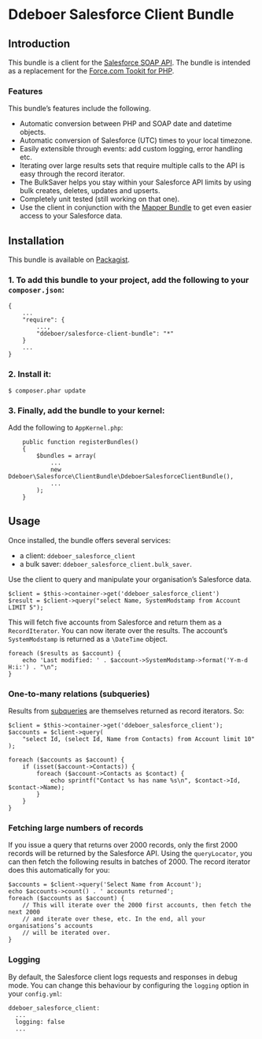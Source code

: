 Ddeboer Salesforce Client Bundle
================================

Introduction
------------

This bundle is a client for the [Salesforce SOAP API](http://www.salesforce.com/us/developer/docs/api/index.htm).
The bundle is intended as a replacement for the [Force.com Tookit for PHP](http://wiki.developerforce.com/page/Force.com_Toolkit_for_PHP).

### Features

This bundle’s features include the following.

* Automatic conversion between PHP and SOAP date and datetime objects.
* Automatic conversion of Salesforce (UTC) times to your local timezone.
* Easily extensible through events: add custom logging, error handling etc.
* Iterating over large results sets that require multiple calls to the API
  is easy through the record iterator.
* The BulkSaver helps you stay within your Salesforce API limits by using bulk
  creates, deletes, updates and upserts.
* Completely unit tested (still working on that one).
* Use the client in conjunction with the
  [Mapper Bundle](https://github.com/ddeboer/DdeboerSalesforceMapperBundle)
  to get even easier access to your Salesforce data.

Installation
------------

This bundle is available on [Packagist](http://packagist.org/packages/ddeboer/salesforce-client-bundle).

### 1. To add this bundle to your project, add the following to your `composer.json`:

```
{
    ...
    "require": {
        ...,
        "ddeboer/salesforce-client-bundle": "*"
    }
    ...
}
```

### 2. Install it:

```
$ composer.phar update
```

### 3. Finally, add the bundle to your kernel:

Add the following to `AppKernel.php`:
```
    public function registerBundles()
    {
        $bundles = array(
            ...
            new Ddeboer\Salesforce\ClientBundle\DdeboerSalesforceClientBundle(),
            ...
        );
    }
```

Usage
-----

Once installed, the bundle offers several services:

* a client: `ddeboer_salesforce_client`
* a bulk saver: `ddeboer_salesforce_client.bulk_saver`.

Use the client to query and manipulate your organisation’s Salesforce data.

```
$client = $this->container->get('ddeboer_salesforce_client')
$result = $client->query("select Name, SystemModstamp from Account LIMIT 5");
```

This will fetch five accounts from Salesforce and return them as a
`RecordIterator`. You can now iterate over the results. The account’s
`SystemModstamp` is returned as a `\DateTime` object.

```
foreach ($results as $account) {
    echo 'Last modified: ' . $account->SystemModstamp->format('Y-m-d H:i:') . "\n";
}
```

### One-to-many relations (subqueries)

Results from [subqueries](http://www.salesforce.com/us/developer/docs/api/Content/sforce_api_calls_soql_select.htm) 
are themselves returned as record iterators. So:

```
$client = $this->container->get('ddeboer_salesforce_client');
$accounts = $client->query(
    "select Id, (select Id, Name from Contacts) from Account limit 10"
);

foreach ($accounts as $account) {
    if (isset($account->Contacts)) {
        foreach ($account->Contacts as $contact) {
            echo sprintf("Contact %s has name %s\n", $contact->Id, $contact->Name);
        }
    }
}

```

### Fetching large numbers of records

If you issue a query that returns over 2000 records, only the first 2000 records
will be returned by the Salesforce API. Using the `queryLocator`, you can then
fetch the following results in batches of 2000. The record iterator does this
automatically for you:

```
$accounts = $client->query('Select Name from Account');
echo $accounts->count() . ' accounts returned';
foreach ($accounts as $account) {
    // This will iterate over the 2000 first accounts, then fetch the next 2000
    // and iterate over these, etc. In the end, all your organisations’s accounts
    // will be iterated over.
}
```

### Logging

By default, the Salesforce client logs requests and responses in debug mode.
You can change this behaviour by configuring the `logging` option in your
`config.yml`:

```
ddeboer_salesforce_client:
  ...
  logging: false
  ...

```